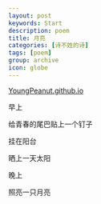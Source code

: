 ```yaml
---
layout: post
keywords: Start
description: poem
title: 月亮
categories: [诗不姓的诗]
tags: [poem]
group: archive
icon: globe
---
```


<div class="toc"></div>

[YoungPeanut.github.io](http://youngpeanut.github.io/)

早上

给青春的尾巴贴上一个钉子

挂在阳台

晒上一天太阳



晚上

照亮一只月亮
